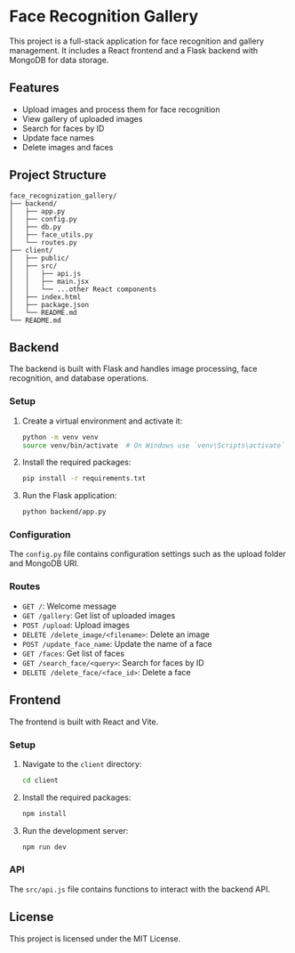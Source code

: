 # Face Recognition Gallery

This project is a full-stack application for face recognition and gallery management. It includes a React frontend and a Flask backend with MongoDB for data storage.

## Features

- Upload images and process them for face recognition
- View gallery of uploaded images
- Search for faces by ID
- Update face names
- Delete images and faces

## Project Structure

```
face_recognization_gallery/
├── backend/
│   ├── app.py
│   ├── config.py
│   ├── db.py
│   ├── face_utils.py
│   └── routes.py
├── client/
│   ├── public/
│   ├── src/
│   │   ├── api.js
│   │   ├── main.jsx
│   │   └── ...other React components
│   ├── index.html
│   ├── package.json
│   └── README.md
└── README.md
```

## Backend

The backend is built with Flask and handles image processing, face recognition, and database operations.

### Setup

1. Create a virtual environment and activate it:

   ```sh
   python -m venv venv
   source venv/bin/activate  # On Windows use `venv\Scripts\activate`
   ```

2. Install the required packages:

   ```sh
   pip install -r requirements.txt
   ```

3. Run the Flask application:
   ```sh
   python backend/app.py
   ```

### Configuration

The `config.py` file contains configuration settings such as the upload folder and MongoDB URI.

### Routes

- `GET /`: Welcome message
- `GET /gallery`: Get list of uploaded images
- `POST /upload`: Upload images
- `DELETE /delete_image/<filename>`: Delete an image
- `POST /update_face_name`: Update the name of a face
- `GET /faces`: Get list of faces
- `GET /search_face/<query>`: Search for faces by ID
- `DELETE /delete_face/<face_id>`: Delete a face

## Frontend

The frontend is built with React and Vite.

### Setup

1. Navigate to the `client` directory:

   ```sh
   cd client
   ```

2. Install the required packages:

   ```sh
   npm install
   ```

3. Run the development server:
   ```sh
   npm run dev
   ```

### API

The `src/api.js` file contains functions to interact with the backend API.

## License

This project is licensed under the MIT License.
